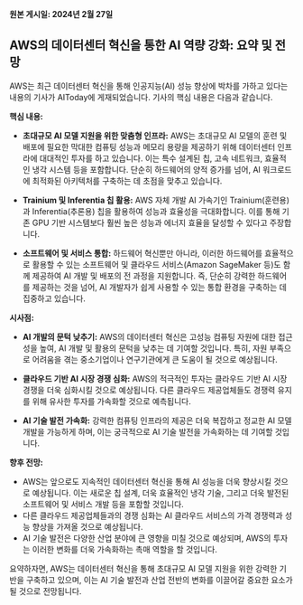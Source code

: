 **원본 게시일: 2024년 2월 27일**

## AWS의 데이터센터 혁신을 통한 AI 역량 강화: 요약 및 전망

AWS는 최근 데이터센터 혁신을 통해 인공지능(AI) 성능 향상에 박차를 가하고 있다는 내용의 기사가 AIToday에 게재되었습니다.  기사의 핵심 내용은 다음과 같습니다.

**핵심 내용:**

* **초대규모 AI 모델 지원을 위한 맞춤형 인프라:** AWS는 초대규모 AI 모델의 훈련 및 배포에 필요한 막대한 컴퓨팅 성능과 메모리 용량을 제공하기 위해 데이터센터 인프라에 대대적인 투자를 하고 있습니다.  이는 특수 설계된 칩, 고속 네트워크, 효율적인 냉각 시스템 등을 포함합니다.  단순히 하드웨어의 양적 증가를 넘어, AI 워크로드에 최적화된 아키텍처를 구축하는 데 초점을 맞추고 있습니다.

* **Trainium 및 Inferentia 칩 활용:**  AWS 자체 개발 AI 가속기인 Trainium(훈련용)과 Inferentia(추론용) 칩을 활용하여 성능과 효율성을 극대화합니다. 이를 통해 기존 GPU 기반 시스템보다 훨씬 높은 성능과 에너지 효율을 달성할 수 있다고 주장합니다.

* **소프트웨어 및 서비스 통합:** 하드웨어 혁신뿐만 아니라, 이러한 하드웨어를 효율적으로 활용할 수 있는 소프트웨어 및 클라우드 서비스(Amazon SageMaker 등)도 함께 제공하여 AI 개발 및 배포의 전 과정을 지원합니다.  즉, 단순히 강력한 하드웨어를 제공하는 것을 넘어, AI 개발자가 쉽게 사용할 수 있는 통합 환경을 구축하는 데 집중하고 있습니다.


**시사점:**

* **AI 개발의 문턱 낮추기:** AWS의 데이터센터 혁신은 고성능 컴퓨팅 자원에 대한 접근성을 높여, AI 개발 및 활용의 문턱을 낮추는 데 기여할 것입니다.  특히, 자원 부족으로 어려움을 겪는 중소기업이나 연구기관에게 큰 도움이 될 것으로 예상됩니다.

* **클라우드 기반 AI 시장 경쟁 심화:**  AWS의 적극적인 투자는 클라우드 기반 AI 시장 경쟁을 더욱 심화시킬 것으로 예상됩니다.  다른 클라우드 제공업체들도 경쟁력 유지를 위해 유사한 투자를 가속화할 것으로 예측됩니다.

* **AI 기술 발전 가속화:**  강력한 컴퓨팅 인프라의 제공은 더욱 복잡하고 정교한 AI 모델 개발을 가능하게 하며, 이는 궁극적으로 AI 기술 발전을 가속화하는 데 기여할 것입니다.


**향후 전망:**

*  AWS는 앞으로도 지속적인 데이터센터 혁신을 통해 AI 성능을 더욱 향상시킬 것으로 예상됩니다.  이는 새로운 칩 설계, 더욱 효율적인 냉각 기술, 그리고 더욱 발전된 소프트웨어 및 서비스 개발 등을 포함할 것입니다.
*  다른 클라우드 제공업체들과의 경쟁 심화는 AI 클라우드 서비스의 가격 경쟁력과 성능 향상을 가져올 것으로 예상됩니다.
*  AI 기술 발전은 다양한 산업 분야에 큰 영향을 미칠 것으로 예상되며, AWS의 투자는 이러한 변화를 더욱 가속화하는 촉매 역할을 할 것입니다.


요약하자면, AWS는 데이터센터 혁신을 통해 초대규모 AI 모델 지원을 위한 강력한 기반을 구축하고 있으며, 이는 AI 기술 발전과 산업 전반의 변화를 이끌어갈 중요한 요소가 될 것으로 전망됩니다.